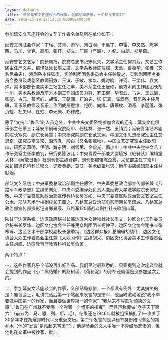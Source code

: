 ```yaml
---
layout: default
title: "参加延安文艺座谈会的作家，全部结局悲惨，一个都没有例外"
date: 2018-11-29T12:13:25.000000+00:00
---
```


参加延安文艺座谈会的文艺工作者名单及所在单位如下：


延安文抗驻会作家：丁玲、艾青、萧军、刘白羽、于黑丁、李雷、李又然、陈学昭、马加、曾克、高阳、张仃、郑文、厂民（严辰）、方纪、白朗、郑星燕。


延安鲁艺文艺家：院长周扬，院党总支书记宋侃夫，文学系主任何其芳，文艺工作团主任严文井，编译处处长周立波，文学系教师陈荒煤、天蓝、曹葆华、张桂（又名屈曲夫），戏剧系主任张庚，实验剧团团务委员会主任钟敬之，实验剧团团务委员会委员及戏剧系教师田方、王滨、于敏、水华、姚时晓、许珂、干学伟、袁文殊，美术部部长兼美术工场主任江丰，美术系主任王曼硕，前方木刻工作团团长胡一川，美术系教师及前方木刻工作团成员力群、罗工柳、华君武、马达、王式廓、张望、古元、蔡若虹、胡蛮、王朝闻、石泊夫、张 悟真、陈叔亮，音乐系主任吕骥，音乐系教师及音乐工作团成员瞿维、纪明、向隅、唐荣枚、潘奇、李丽莲、张贞黻、杜矢甲、任虹、李元庆、郑律成。


除了”文抗”、”鲁艺”的人员之外，中共中央文委系统参加会议的还有：延安文化俱乐部主任萧三；延安平剧研究院阿甲、任桂林、张一然、王镇武；延安青年艺术剧院院长塞克、副院长吴雪；中央研究院副院长范文澜，中国文化思想研究室主任艾思奇，研究员李又常、温济泽、殷白（又名张惊秋），中国文艺研究室主任欧阳山，研究员草明、伊明、魏东明、刘雪苇、金紫光、郭小川；中共中央党校文艺工作研究室主任李伯钊，研究员陈波儿；中央青委干部兼大型墙报《轻骑队》编辑童大林；《解放日报》社副刊部主编舒群，副刊部编辑陈企霞，采访部主任丁浩川，采访部通讯科科长郁文，记者黄钢、莫艾，美术编辑张谔；新华书店编辑部主任林默涵。


部队文艺系统：中央军委总政治部副主任傅钟、中央军委总政治部宣传部长兼《八路军军政杂志》主编萧向荣、中央军委编译处负责人兼延安大学法学院院长何思敬、中央军委直属队政治部宣传科科长吴奚如、中央军委直属队政治部文艺室主任公木、部队艺术学校副校长王震之、八路军总政治部电影团团长吴印咸、八路军总政治部宣传部摄影记者郑景康、八路军120师战斗剧社社长欧阳山尊。


陕甘宁边区系统：边区政府秘书长兼边区大众读物社社长周文、边区文化工作委员会秘书长罗烽、边区文化协会主任兼民众剧团团长柯仲平、边区文化协会秘书长张寒晖、边区艺术干部学校副校长张季纯、《边区群众报》总编辑胡绩伟、边区文化协会大众工作委员会主任兼《大众习作》主编胡采、边区文化协会美术工作委员会主任刘岘、边区教育厅教育科科长吴伯箫。


两个特点：


一、这些作家几乎全部没再出好作品。我们平时最熟悉的、只要提到这次座谈会就会提到的作品《小二黑结婚》的赵树理、《荷花淀》的孙犁还偏偏是没参加这次会的。


二、参加延安文艺座谈会的作家，全部结局悲惨，一个都没有例外！尤其搞笑的是：座谈会上，毛讲完话后第一个站起来发言的是箫军，他当时激动地说”我不单要做中国第一的作家，而且要做世界第一的作家”、”我从来不写歌功颂德的文章”、”鲁迅在广州就不受哪一个党哪一个组织的指挥”，而且声称要做”老子天下第六”（前五为：马、恩、列、斯、毛），结果还在1946年就被组织搞掂了!一直关了30多年才在胡耀邦时代平反重返文坛。第二个发言的是以秘书身份陪同参会的胡乔木（他的”发言”是站起来骂箫军），他是参会的文人中唯一不算结局悲惨的，但他也在文革中被抄家、批斗。

